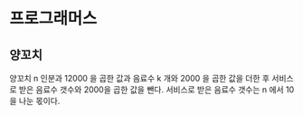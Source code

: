 # 프로그래머스

## 양꼬치

양꼬치 n 인분과 12000 을 곱한 값과 음료수 k 개와 2000 을 곱한 값을 더한 후 서비스로 받은 음료수 갯수와 2000을 곱한 값을 뺀다. 서비스로 받은 음료수 갯수는 n 에서 10 을 나눈 몫이다.



